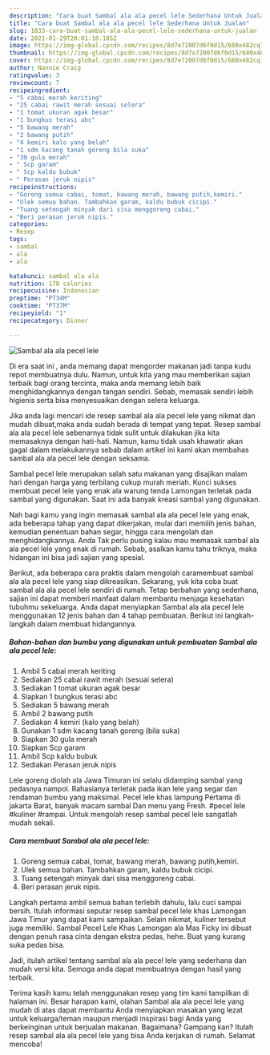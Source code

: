 ```yaml
---
description: "Cara buat Sambal ala ala pecel lele Sederhana Untuk Jualan"
title: "Cara buat Sambal ala ala pecel lele Sederhana Untuk Jualan"
slug: 1033-cara-buat-sambal-ala-ala-pecel-lele-sederhana-untuk-jualan
date: 2021-01-29T20:01:10.185Z
image: https://img-global.cpcdn.com/recipes/8d7e72007d6f0d15/680x482cq70/sambal-ala-ala-pecel-lele-foto-resep-utama.jpg
thumbnail: https://img-global.cpcdn.com/recipes/8d7e72007d6f0d15/680x482cq70/sambal-ala-ala-pecel-lele-foto-resep-utama.jpg
cover: https://img-global.cpcdn.com/recipes/8d7e72007d6f0d15/680x482cq70/sambal-ala-ala-pecel-lele-foto-resep-utama.jpg
author: Nannie Craig
ratingvalue: 3
reviewcount: 7
recipeingredient:
- "5 cabai merah keriting"
- "25 cabai rawit merah sesuai selera"
- "1 tomat ukuran agak besar"
- "1 bungkus terasi abc"
- "5 bawang merah"
- "2 bawang putih"
- "4 kemiri kalo yang belah"
- "1 sdm kacang tanah goreng bila suka"
- "30 gula merah"
- " Scp garam"
- " Scp kaldu bubuk"
- " Perasan jeruk nipis"
recipeinstructions:
- "Goreng semua cabai, tomat, bawang merah, bawang putih,kemiri."
- "Ulek semua bahan. Tambahkan garam, kaldu bubuk cicipi."
- "Tuang setengah minyak dari sisa menggoreng cabai."
- "Beri perasan jeruk nipis."
categories:
- Resep
tags:
- sambal
- ala
- ala

katakunci: sambal ala ala 
nutrition: 178 calories
recipecuisine: Indonesian
preptime: "PT34M"
cooktime: "PT37M"
recipeyield: "1"
recipecategory: Dinner

---
```



![Sambal ala ala pecel lele](https://img-global.cpcdn.com/recipes/8d7e72007d6f0d15/680x482cq70/sambal-ala-ala-pecel-lele-foto-resep-utama.jpg)

Di era  saat ini , anda memang dapat mengorder makanan jadi tanpa kudu repot membuatnya dulu. Namun, untuk kita yang mau memberikan sajian terbaik bagi orang tercinta, maka anda memang lebih baik menghidangkannya dengan tangan sendiri. Sebab, memasak sendiri lebih higienis serta bisa menyesuaikan dengan selera keluarga.

Jika anda lagi mencari ide resep sambal ala ala pecel lele yang nikmat dan mudah dibuat,maka anda sudah berada di tempat yang tepat. Resep sambal ala ala pecel lele  sebenarnya tidak sulit untuk dilakukan jika kita memasaknya dengan hati-hati. Namun, kamu tidak usah khawatir akan gagal dalam melakukannya 
sebab dalam artikel ini kami akan membahas sambal ala ala pecel lele dengan seksama.  

Sambal pecel lele merupakan salah satu makanan yang disajikan malam hari dengan harga yang terbilang cukup murah meriah. Kunci sukses membuat pecel lele yang enak ala warung tenda Lamongan terletak pada sambal yang digunakan. Saat ini ada banyak kreasi sambal yang digunakan.

Nah bagi kamu yang ingin memasak sambal ala ala pecel lele yang enak, ada beberapa tahap yang dapat dikerjakan, mulai dari memilih jenis bahan, kemudian penentuan bahan segar, hingga cara mengolah dan menghidangkannya. Anda Tak perlu pusing kalau mau memasak sambal ala ala pecel lele yang enak di rumah. Sebab, asalkan kamu  tahu triknya, maka hidangan ini bisa jadi sajian yang spesial.

Berikut, ada beberapa cara praktis  dalam mengolah caramembuat sambal ala ala pecel lele yang siap dikreasikan. Sekarang, yuk kita coba buat sambal ala ala pecel lele sendiri di rumah. Tetap berbahan yang sederhana, sajian ini dapat memberi manfaat dalam membantu menjaga kesehatan tubuhmu sekeluarga. Anda dapat menyiapkan Sambal ala ala pecel lele menggunakan 12 jenis bahan dan 4 tahap pembuatan. Berikut ini langkah-langkah dalam membuat hidangannya.

<!--inarticleads1-->

##### Bahan-bahan dan bumbu yang digunakan untuk pembuatan Sambal ala ala pecel lele:

1. Ambil 5 cabai merah keriting
1. Sediakan 25 cabai rawit merah (sesuai selera)
1. Sediakan 1 tomat ukuran agak besar
1. Siapkan 1 bungkus terasi abc
1. Sediakan 5 bawang merah
1. Ambil 2 bawang putih
1. Sediakan 4 kemiri (kalo yang belah)
1. Gunakan 1 sdm kacang tanah goreng (bila suka)
1. Siapkan 30 gula merah
1. Siapkan  Scp garam
1. Ambil  Scp kaldu bubuk
1. Sediakan  Perasan jeruk nipis


Lele goreng diolah ala Jawa Timuran ini selalu didamping sambal yang pedasnya nampol. Rahasianya terletak pada ikan lele yang segar dan rendaman bumbu yang maksimal. Pecel lele khas lampung Pertama di jakarta Barat, banyak macam sambal Dan menu yang Fresh. #pecel lele #kuliner #rampai. Untuk mengolah resep sambal pecel lele sangatlah mudah sekali. 

<!--inarticleads2-->

##### Cara membuat Sambal ala ala pecel lele:

1. Goreng semua cabai, tomat, bawang merah, bawang putih,kemiri.
1. Ulek semua bahan. Tambahkan garam, kaldu bubuk cicipi.
1. Tuang setengah minyak dari sisa menggoreng cabai.
1. Beri perasan jeruk nipis.


Langkah pertama ambil semua bahan terlebih dahulu, lalu cuci sampai bersih. Itulah informasi seputar resep sambal pecel lele khas Lamongan Jawa Timur yang dapat kami sampaikan. Selain nikmat, kuliner tersebut juga memiliki. Sambal Pecel Lele Khas Lamongan ala Mas Ficky ini dibuat dengan penuh rasa cinta dengan ekstra pedas, hehe. Buat yang kurang suka pedas bisa. 

Jadi, itulah artikel tentang  sambal ala ala pecel lele  yang sederhana dan mudah versi kita. Semoga anda dapat membuatnya dengan hasil yang terbaik. 

Terima kasih kamu telah menggunakan resep yang tim kami tampilkan di halaman ini. Besar harapan kami, olahan  Sambal ala ala pecel lele yang mudah di atas dapat membantu Anda menyiapkan masakan yang lezat untuk keluarga/teman maupun menjadi inspirasi bagi Anda yang berkeinginan untuk berjualan makanan. Bagaimana? Gampang kan? Itulah resep sambal ala ala pecel lele yang bisa Anda kerjakan di rumah. Selamat mencoba!


